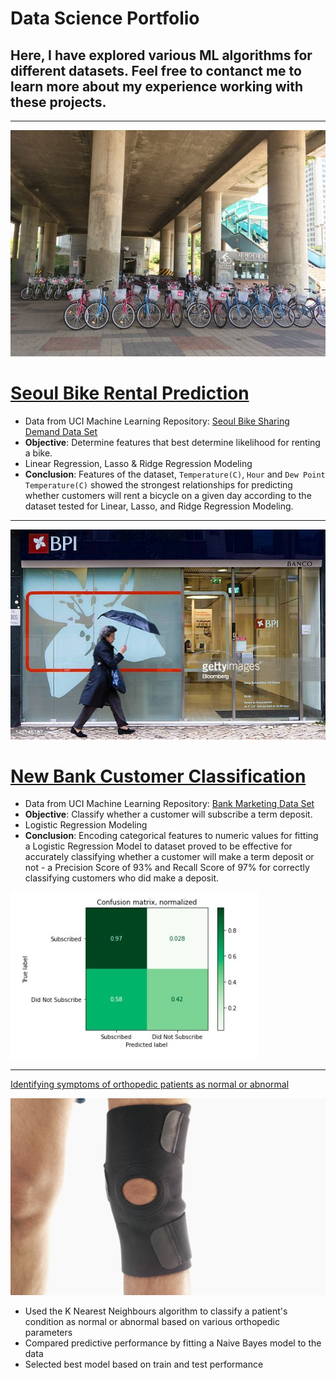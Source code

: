 # Data Science Portfolio

## Here, I have explored various ML algorithms for different datasets. Feel free to contanct me to learn more about my experience working with these projects.

***

<img src="images/seoulbikerental.jpg?raw=true"/>

# [Seoul Bike Rental Prediction](https://github.com/lmkwytnicholas/nicholas-lee.github.io/blob/d0d0b9f4aa8f8963ceffdb97a85e67f65b6e6449/Seoul_Bike_Rental_Prediction.ipynb)
* Data from UCI Machine Learning Repository: [Seoul Bike Sharing Demand Data Set](https://archive.ics.uci.edu/ml/datasets/Seoul+Bike+Sharing+Demand)
* **Objective**: Determine features that best determine likelihood for renting a bike.
* Linear Regression, Lasso & Ridge Regression Modeling
* **Conclusion**: Features of the dataset, `Temperature(C)`, `Hour` and `Dew Point Temperature(C)` showed the strongest relationships for predicting whether customers will rent a bicycle on a given day according to the dataset tested for Linear, Lasso, and Ridge Regression Modeling. 

***

<img src="images/portugesebankcustomer.jpg?raw=true"/>

# [New Bank Customer Classification](https://github.com/lmkwytnicholas/nicholas-lee.github.io/blob/master/New_Bank_Customer_Classification.ipynb)
* Data from UCI Machine Learning Repository: [Bank Marketing Data Set](https://archive.ics.uci.edu/ml/datasets/Bank+Marketing)
* **Objective**: Classify whether a customer will subscribe a term deposit.
* Logistic Regression Modeling
* **Conclusion**: Encoding categorical features to numeric values for fitting a Logistic Regression Model to dataset proved to be effective for accurately classifying whether a customer will make a term deposit or not - a Precision Score of 93% and Recall Score of 97% for correctly classifying customers who did make a deposit. 

<img src="images/bankCustomerConfusionMatrix.jpg?raw=true"/>

***

[Identifying symptoms of orthopedic patients as normal or abnormal]()

<img src="images/knee-brace-ortho.png?raw=true"/>

- Used the K Nearest Neighbours algorithm to classify a patient's condition as normal or abnormal based on various orthopedic parameters
- Compared predictive performance by fitting a Naive Bayes model to the data
- Selected best model based on train and test performance
